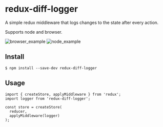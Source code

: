 # redux-diff-logger

A simple redux middleware that logs changes to the state after every action.

Supports node and browser.

![browser_example](https://cloud.githubusercontent.com/assets/7233925/21834763/7e4bf742-d77d-11e6-94eb-e12c15bf8be2.png)
![node_example](https://cloud.githubusercontent.com/assets/7233925/21834865/1d27d8fe-d77e-11e6-9a63-26fbad2f5d42.png)

## Install

```
$ npm install --save-dev redux-diff-logger
```

## Usage
```
import { createStore, applyMiddleware } from 'redux';
import logger from 'redux-diff-logger';

const store = createStore(
  reducer,
  applyMiddleware(logger)
);
```
